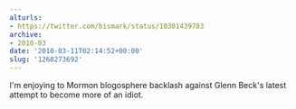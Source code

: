 ```yaml
---
alturls:
- https://twitter.com/bismark/status/10301439783
archive:
- 2010-03
date: '2010-03-11T02:14:52+00:00'
slug: '1268273692'
---
```


I'm enjoying to Mormon blogosphere backlash against Glenn Beck's latest attempt to become more of an idiot.

